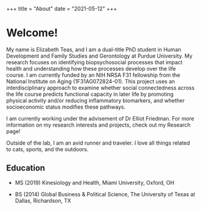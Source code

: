 +++
title = "About"
date = "2021-05-12"
+++

# Welcome!

My name is Elizabeth Teas, and I am a dual-title PhD student in Human Development and Family Studies and Gerontology at Purdue University. My research focuses on identifying biopsychosocial processes that impact health and understanding how these processes develop over the life course. I am currently funded by an NIH NRSA F31 fellowship from the National Institute on Aging (1F31AG072824-01). This project uses an interdisciplinary approach to examine whether social connectedness across the life course predicts functional capacity in later life by promoting physical activity and/or reducing inflammatory biomarkers, and whether socioeconomic status modifies these pathways.

I am currently working under the advisement of Dr Elliot Friedman. For more information on my research interests and projects, check out my Research page!

Outside of the lab, I am an avid runner and traveler. I love all things related to cats, sports, and the outdoors.  


## Education

* MS (2019) Kinesiology and Health, Miami University, Oxford, OH

* BS (2014) Global Business & Political Science, The University of Texas at Dallas, Richardson, TX
